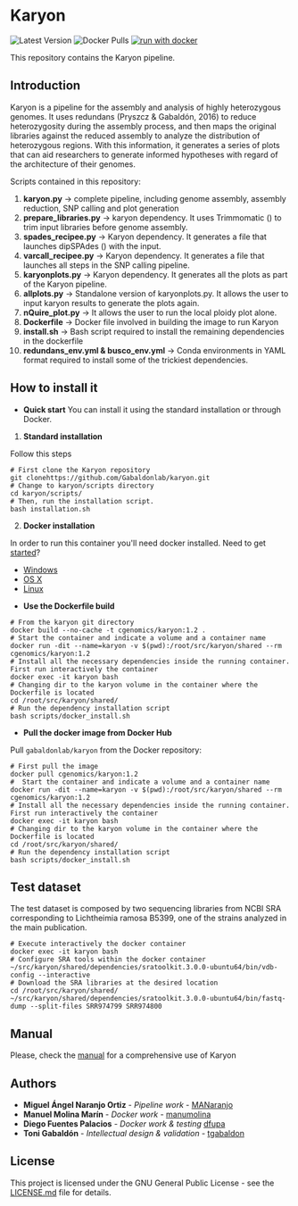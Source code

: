# Karyon
![Latest Version](https://img.shields.io/github/v/tag/gabaldonlab/karyon?label=Latest%20Version)
![Docker Pulls](https://img.shields.io/docker/pulls/cgenomics/karyon)
[![run with docker](https://img.shields.io/badge/run%20with-docker-0db7ed?labelColor=000000&logo=docker)](https://hub.docker.com/repository/docker/cgenomics/karyon)

This repository contains the Karyon pipeline.

## Introduction

Karyon is a pipeline for the assembly and analysis of highly heterozygous genomes. It uses redundans (Pryszcz & Gabaldón, 2016) to reduce heterozygosity during the assembly process, and then maps the original libraries against the reduced assembly to analyze the distribution of heterozygous regions. With this information, it generates a series of plots that can aid researchers to generate informed hypotheses with regard of the architecture of their genomes.

Scripts contained in this repository:
1) **karyon.py** -> complete pipeline, including genome assembly, assembly reduction, SNP calling and plot generation
2) **prepare_libraries.py** -> karyon dependency. It uses Trimmomatic () to trim input libraries before genome assembly.
3) **spades_recipee.py** -> Karyon dependency. It generates a file that launches dipSPAdes () with the input.
4) **varcall_recipee.py** -> Karyon dependency. It generates a file that launches all steps in the SNP calling pipeline.
5) **karyonplots.py** -> Karyon dependency. It generates all the plots as part of the Karyon pipeline.
6) **allplots.py** -> Standalone version of karyonplots.py. It allows the user to input karyon results to generate the plots again.
7) **nQuire_plot.py** -> It allows the user to run the local ploidy plot alone.
8) **Dockerfile** -> Docker file involved in building the image to run Karyon
9) **install.sh** -> Bash script required to install the remaining dependencies in the dockerfile
10) **redundans_env.yml & busco_env.yml** -> Conda environments in YAML format required to install some of the trickiest dependencies.

## How to install it

* **Quick start**
You can install it using the standard installation or through Docker.

1. **Standard installation**

Follow this steps


```Shell
# First clone the Karyon repository
git clonehttps://github.com/Gabaldonlab/karyon.git
# Change to karyon/scripts directory
cd karyon/scripts/
# Then, run the installation script.
bash installation.sh
```
2. **Docker installation**

In order to run this container you'll need docker installed. Need to get [started](https://docs.docker.com/get-started/)?

- [Windows](https://docs.docker.com/desktop/windows/install/)
- [OS X](https://docs.docker.com/desktop/mac/install/)
- [Linux](https://docs.docker.com/desktop/linux/install/)
  
* **Use the Dockerfile build**

```Shell
# From the karyon git directory
docker build --no-cache -t cgenomics/karyon:1.2 .
# Start the container and indicate a volume and a container name
docker run -dit --name=karyon -v $(pwd):/root/src/karyon/shared --rm cgenomics/karyon:1.2
# Install all the necessary dependencies inside the running container. First run interactively the container
docker exec -it karyon bash
# Changing dir to the karyon volume in the container where the Dockerfile is located
cd /root/src/karyon/shared/
# Run the dependency installation script
bash scripts/docker_install.sh
```

* **Pull the docker image from Docker Hub**

Pull `gabaldonlab/karyon` from the Docker repository:
```Shell
# First pull the image
docker pull cgenomics/karyon:1.2
#  Start the container and indicate a volume and a container name
docker run -dit --name=karyon -v $(pwd):/root/src/karyon/shared --rm cgenomics/karyon:1.2
# Install all the necessary dependencies inside the running container. First run interactively the container
docker exec -it karyon bash
# Changing dir to the karyon volume in the container where the Dockerfile is located
cd /root/src/karyon/shared/
# Run the dependency installation script
bash scripts/docker_install.sh
```
## Test dataset

The test dataset is composed by two sequencing libraries from NCBI SRA corresponding to Lichtheimia ramosa B5399, one of the strains analyzed in the main publication. 
```Shell
# Execute interactively the docker container
docker exec -it karyon bash
# Configure SRA tools within the docker container
~/src/karyon/shared/dependencies/sratoolkit.3.0.0-ubuntu64/bin/vdb-config --interactive
# Download the SRA libraries at the desired location
cd /root/src/karyon/shared/
~/src/karyon/shared/dependencies/sratoolkit.3.0.0-ubuntu64/bin/fastq-dump --split-files SRR974799 SRR974800

```

## Manual

Please, check the [manual](https://github.com/Gabaldonlab/karyon/blob/master/Karyon_manual.pdf) for a comprehensive use of Karyon

## Authors 
* **Miguel Ángel Naranjo Ortiz** - *Pipeline work* - [MANaranjo](https://github.com/MANaranjo)
* **Manuel Molina Marín** - *Docker work* - [manumolina](https://github.com/manumolina)
* **Diego Fuentes Palacios** - *Docker work & testing* [dfupa](https://github.com/dfupa)
* **Toni Gabaldón** - *Intellectual design & validation* - [tgabaldon](https://github.com/tgabaldon)

## License 
This project is licensed under the GNU General Public License - see the [LICENSE.md](LICENSE.md) file for details.
